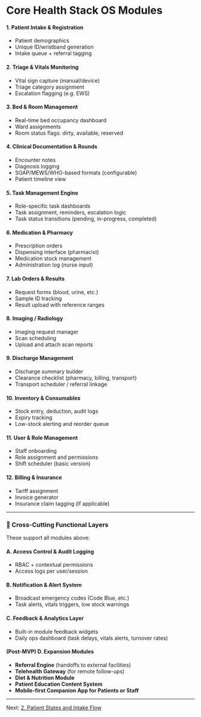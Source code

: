 # Core Health Stack OS Modules

#### 1. **Patient Intake & Registration**
- Patient demographics
- Unique ID/wristband generation
- Intake queue + referral tagging

#### 2. **Triage & Vitals Monitoring**
- Vital sign capture (manual/device)
- Triage category assignment
- Escalation flagging (e.g. EWS)

#### 3. **Bed & Room Management**
- Real-time bed occupancy dashboard
- Ward assignments
- Room status flags: dirty, available, reserved

#### 4. **Clinical Documentation & Rounds**
- Encounter notes
- Diagnosis logging
- SOAP/MEWS/WHO-based formats (configurable)
- Patient timeline view

#### 5. **Task Management Engine**
- Role-specific task dashboards
- Task assignment, reminders, escalation logic
- Task status transitions (pending, in-progress, completed)

#### 6. **Medication & Pharmacy**
- Prescription orders
- Dispensing interface (pharmacist)
- Medication stock management
- Administration log (nurse input)

#### 7. **Lab Orders & Results**
- Request forms (blood, urine, etc.)
- Sample ID tracking
- Result upload with reference ranges

#### 8. **Imaging / Radiology**
- Imaging request manager
- Scan scheduling
- Upload and attach scan reports

#### 9. **Discharge Management**
- Discharge summary builder
- Clearance checklist (pharmacy, billing, transport)
- Transport scheduler / referral linkage

#### 10. **Inventory & Consumables**
- Stock entry, deduction, audit logs
- Expiry tracking
- Low-stock alerting and reorder queue

#### 11. **User & Role Management**
- Staff onboarding
- Role assignment and permissions
- Shift scheduler (basic version)

#### 12. **Billing & Insurance**
- Tariff assignment
- Invoice generator
- Insurance claim tagging (if applicable)

---

### 📡 Cross-Cutting Functional Layers

These support all modules above:

#### A. **Access Control & Audit Logging**
- RBAC + contextual permissions
- Access logs per user/session

#### B. **Notification & Alert System**
- Broadcast emergency codes (Code Blue, etc.)
- Task alerts, vitals triggers, low stock warnings

#### C. **Feedback & Analytics Layer**
- Built-in module feedback widgets
- Daily ops dashboard (task delays, vitals alerts, turnover rates)

#### (Post-MVP) D. Expansion Modules

- **Referral Engine** (handoffs to external facilities)
- **Telehealth Gateway** (for remote follow-ups)
- **Diet & Nutrition Module**
- **Patient Education Content System**
- **Mobile-first Companion App for Patients or Staff**

---

Next: [2. Patient States and Intake Flow](patient_states_and_intake_flow.md)
